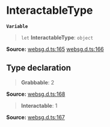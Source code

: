 # InteractableType

**`Variable`**

> `let` **InteractableType**: `object`

**Source:** [websg.d.ts:165](https://github.com/thirdroom/thirdroom/blob/4c397b03/packages/websg-types/types/websg.d.ts#L165) [websg.d.ts:166](https://github.com/thirdroom/thirdroom/blob/4c397b03/packages/websg-types/types/websg.d.ts#L166)

## Type declaration

> **Grabbable**: 2

**Source:** [websg.d.ts:168](https://github.com/thirdroom/thirdroom/blob/4c397b03/packages/websg-types/types/websg.d.ts#L168)

> **Interactable**: 1

**Source:** [websg.d.ts:167](https://github.com/thirdroom/thirdroom/blob/4c397b03/packages/websg-types/types/websg.d.ts#L167)
